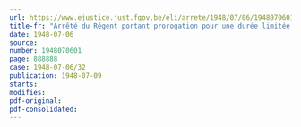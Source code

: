 ```yaml
---
url: https://www.ejustice.just.fgov.be/eli/arrete/1948/07/06/1948070601/justel
title-fr: "Arrêté du Régent portant prorogation pour une durée limitée des mandats des présidents et membres de la commission de recours et des commissions de réclamation en matière de chômage, ainsi que des mandats de certains membres des commissions consultatives"
date: 1948-07-06
source:
number: 1948070601
page: 888888
case: 1948-07-06/32
publication: 1948-07-09
starts:
modifies:
pdf-original:
pdf-consolidated:
---
```


